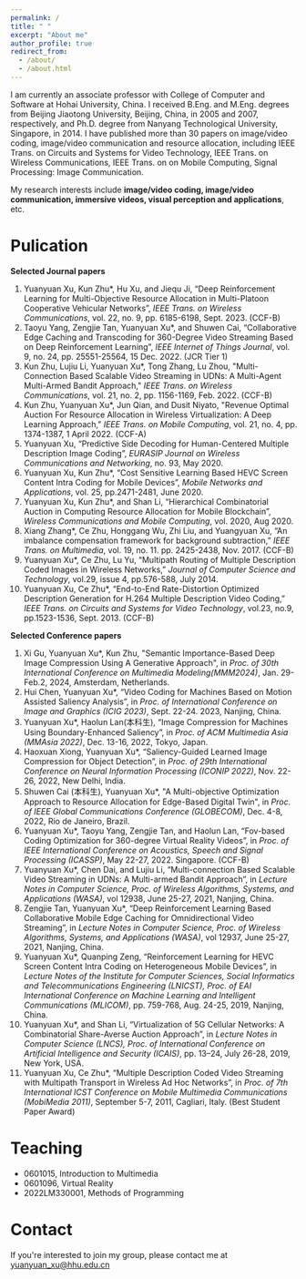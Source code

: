 ```yaml
---
permalink: /
title: " "
excerpt: "About me"
author_profile: true
redirect_from: 
  - /about/
  - /about.html
---
```


<!-- 在此处写注释 -->

<!--
<img src='/images/160px-Animhorse.gif' width="256">
-->

I am currently an associate professor with College of Computer and Software at Hohai University, China. I received B.Eng. and M.Eng. degrees from Beijing Jiaotong University, Beijing, China, in 2005 and 2007, respectively, and Ph.D. degree from Nanyang Technological University, Singapore, in 2014. I have published more than 30 papers on image/video coding, image/video communication and resource allocation, including IEEE Trans. on Circuits and Systems for Video Technology, IEEE Trans. on Wireless Communications, IEEE Trans. on on Mobile Computing, Signal Processing: Image Communication. 

My research interests include **image/video coding, image/video communication, immersive videos, visual perception and applications**, etc.

Pulication
======
**Selected Journal papers**
1.	Yuanyuan Xu, Kun Zhu*, Hu Xu, and Jiequ Ji, “Deep Reinforcement Learning for Multi-Objective Resource Allocation in Multi-Platoon Cooperative Vehicular Networks”, _IEEE Trans. on Wireless Communications_, vol. 22, no. 9, pp. 6185-6198, Sept. 2023. (CCF-B)
1.	Taoyu Yang, Zengjie Tan, Yuanyuan Xu*, and Shuwen Cai, “Collaborative Edge Caching and Transcoding for 360-Degree Video Streaming Based on Deep Reinforcement Learning”, _IEEE Internet of Things Journal_, vol. 9, no. 24, pp. 25551-25564, 15 Dec. 2022. (JCR Tier 1)
1.	Kun Zhu, Lujiu Li, Yuanyuan Xu*, Tong Zhang, Lu Zhou, "Multi-Connection Based Scalable Video Streaming in UDNs: A Multi-Agent Multi-Armed Bandit Approach," _IEEE Trans. on Wireless Communications_, vol. 21, no. 2, pp. 1156-1169, Feb. 2022. (CCF-B)
1.	Kun Zhu, Yuanyuan Xu*, Jun Qian, and Dusit Niyato, "Revenue Optimal Auction For Resource Allocation in Wireless Virtualization: A Deep Learning Approach," _IEEE Trans. on Mobile Computing_, vol. 21, no. 4, pp. 1374-1387, 1 April 2022. (CCF-A)
1.	Yuanyuan Xu, “Predictive Side Decoding for Human-Centered Multiple Description Image Coding”, _EURASIP Journal on Wireless Communications and Networking_, no. 93, May 2020.
1.	Yuanyuan Xu, Kun Zhu*, “Cost Sensitive Learning Based HEVC Screen Content Intra Coding for Mobile Devices”, _Mobile Networks and Applications_, vol. 25, pp.2471-2481, June 2020.
1.	Yuanyuan Xu, Kun Zhu*, and Shan Li, “Hierarchical Combinatorial Auction in Computing Resource Allocation for Mobile Blockchain”, _Wireless Communications and Mobile Computing_, vol. 2020, Aug 2020.
1.	Xiang Zhang*, Ce Zhu, Honggang Wu, Zhi Liu, and Yuangyuan Xu, “An imbalance compensation framework for background subtraction,” _IEEE Trans. on Multimedia_, vol. 19, no. 11. pp. 2425-2438, Nov. 2017. (CCF-B)
1.	Yuanyuan Xu*, Ce Zhu, Lu Yu, “Multipath Routing of Multiple Description Coded Images in Wireless Networks,” _Journal of Computer Science and Technology_, vol.29, issue 4, pp.576-588, July 2014.
1.	Yuanyuan Xu, Ce Zhu*, “End-to-End Rate-Distortion Optimized Description Generation for H.264 Multiple Description Video Coding,” _IEEE Trans. on Circuits and Systems for Video Technology_, vol.23, no.9, pp.1523-1536, Sept. 2013. (CCF-B)

**Selected Conference papers**
1.  Xi Gu, Yuanyuan Xu*, Kun Zhu, "Semantic Importance-Based Deep Image Compression Using A Generative Approach", in _Proc. of 30th International Conference on Multimedia Modeling(MMM2024)_, Jan. 29-Feb.2, 2024, Amsterdam, Netherlands. 
1.  Hui Chen, Yuanyuan Xu*, “Video Coding for Machines Based on Motion Assisted Saliency Analysis”, in _Proc. of International Conference on Image and Graphics (ICIG 2023)_,  Sept. 22-24. 2023, Nanjing, China.
1.  Yuanyuan Xu*, Haolun Lan(本科生), “Image Compression for Machines Using Boundary-Enhanced Saliency”, in _Proc. of ACM Multimedia Asia (MMAsia 2022)_, Dec. 13-16, 2022, Tokyo, Japan.
1. Haoxuan Xiong, Yuanyuan Xu*, “Saliency-Guided Learned Image Compression for Object Detection”, in _Proc. of 29th International Conference on Neural Information Processing (ICONIP 2022)_, Nov. 22-26, 2022, New Delhi, India.
1.  Shuwen Cai (本科生), Yuanyuan Xu*, "A Multi-objective Optimization Approach to Resource Allocation for Edge-Based Digital Twin", in _Proc. of IEEE Global Communications Conference (GLOBECOM)_, Dec. 4-8, 2022, Rio de Janeiro, Brazil.
1.	Yuanyuan Xu*, Taoyu Yang, Zengjie Tan, and Haolun Lan, “Fov-based Coding Optimization for 360-degree Virtual Reality Videos”, in _Proc. of IEEE International Conference on Acoustics, Speech and Signal Processing (ICASSP)_, May 22-27, 2022. Singapore. (CCF-B)
1.	Yuanyuan Xu*, Chen Dai, and Lujiu Li, “Multi-connection Based Scalable Video Streaming in UDNs: A Multi-armed Bandit Approach”, in _Lecture Notes in Computer Science, Proc. of  Wireless Algorithms, Systems, and Applications (WASA)_, vol 12938, June 25-27, 2021, Nanjing, China. 
1.	Zengjie Tan, Yuanyuan Xu*, “Deep Reinforcement Learning Based Collaborative Mobile Edge Caching for Omnidirectional Video Streaming”, in _Lecture Notes in Computer Science, Proc. of  Wireless Algorithms, Systems, and Applications (WASA)_, vol 12937, June 25-27, 2021, Nanjing, China. 
1.	Yuanyuan Xu*, Quanping Zeng, “Reinforcement Learning for HEVC Screen Content Intra Coding on Heterogeneous Mobile Devices”, in _Lecture Notes of the Institute for Computer Sciences, Social Informatics and Telecommunications Engineering (LNICST), Proc. of EAI International Conference on Machine Learning and Intelligent Communications (MLICOM)_, pp. 759-768, Aug. 24-25, 2019, Nanjing, China.
1.	Yuanyuan Xu*, and Shan Li, “Virtualization of 5G Cellular Networks: A Combinatorial Share-Averse Auction Approach”, in _Lecture Notes in Computer Science (LNCS), Proc. of International Conference on Artificial Intelligence and Security (ICAIS)_, pp. 13–24, July 26-28, 2019, New York, USA.
1.	Yuanyuan Xu, Ce Zhu*, “Multiple Description Coded Video Streaming with Multipath Transport in Wireless Ad Hoc Networks”, in _Proc. of 7th International ICST Conference on Mobile Multimedia Communications (MobiMedia 2011)_, September 5-7, 2011, Cagliari, Italy. (Best Student Paper Award)

<!--
Graduate Students
======
Year 2018: 张婕（南瑞、联合指导）  
Year 2019: 谭增洁（北京百度、联合指导）、杨桃雨（省优硕、火箭军工程大学、联合指导）  
Year 2020: 熊皓萱（上海紫光展锐）、朱雷（中兴）  
Year 2021: 陈慧（咪咕视频）、顾茜（上海途虎养车）、刘刻  
Year 2022: 蔡舒雯、郑沁怡、吴成伟  
Year 2023: 戴星宇、王远池、徐凤  
-->

Teaching
======
- 0601015, Introduction to Multimedia
- 0601096, Virtual Reality 
- 2022LM330001, Methods of Programming

Contact
======
If you're interested to join my group, please contact me at yuanyuan_xu@hhu.edu.cn
